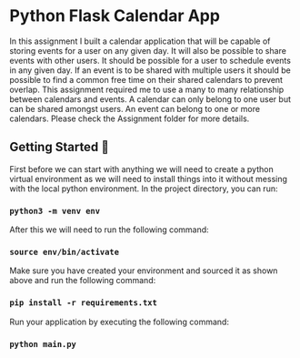 # Python Flask Calendar App
In this assignment I built a calendar application that will be capable of storing events for a user on any given day. It will also be possible to share events with other users. It should be possible for a user to schedule events in any given day. If an event is to be shared with multiple users it should be possible to find a common free time on their shared calendars to prevent overlap.
This assignment required me to use a many to many relationship between calendars and events. A calendar can only belong to one user but can be shared amongst users. An event can belong to one or more calendars. Please check the Assignment folder for more details.

## Getting Started 🏁

First before we can start with anything we will need to create a python virtual environment as we will need to install things into it without messing with the local python environment. In the project directory, you can run:

### `python3 -m venv env`

After this we will need to run the following command:

### `source env/bin/activate`

Make sure you have created your environment and sourced it as shown above and run the following command:

### `pip install -r requirements.txt`

Run your application by executing the following command:
 
### `python main.py`
